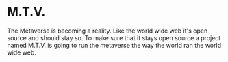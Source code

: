 # M.T.V.
The Metaverse is becoming a reality. Like the world wide web it's open source and should stay so. To make sure that it stays open source a project named M.T.V. is going to run the metaverse the way the world ran the world wide web.
